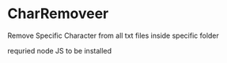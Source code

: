 # CharRemoveer
Remove Specific Character from all txt files inside specific folder

requried node JS to be installed 
